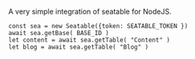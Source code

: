 

A very simple integration of seatable for NodeJS.


    const sea = new Seatable({token: SEATABLE_TOKEN })
    await sea.getBase( BASE_ID )
    let content = await sea.getTable( "Content" )
    let blog = await sea.getTable( "Blog" )